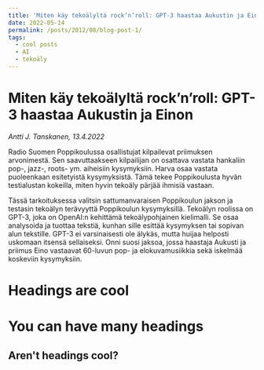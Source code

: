 ```yaml
---
title: 'Miten käy tekoälyltä rock’n’roll: GPT-3 haastaa Aukustin ja Einon'
date: 2022-05-14
permalink: /posts/2012/08/blog-post-1/
tags:
  - cool posts
  - AI
  - tekoäly
---
```


Miten käy tekoälyltä rock’n’roll: GPT-3 haastaa Aukustin ja Einon
======

_Antti J. Tanskanen, 13.4.2022_


Radio Suomen Poppikoulussa osallistujat kilpailevat priimuksen arvonimestä. Sen saavuttaakseen kilpailijan on osattava vastata hankaliin pop-, jazz-, roots- ym. aiheisiin kysymyksiin. Harva osaa vastata puoleenkaan esitetyistä kysymyksistä. Tämä tekee Poppikoulusta hyvän testialustan kokeilla, miten hyvin tekoäly pärjää ihmisiä vastaan. 

Tässä tarkoituksessa valitsin sattumanvaraisen Poppikoulun jakson ja testasin tekoälyn terävyyttä Poppikoulun kysymyksillä. Tekoälyn roolissa on GPT-3, joka on OpenAI:n kehittämä tekoälypohjainen kielimalli. Se osaa analysoida ja tuottaa tekstiä, kunhan sille esittää kysymyksen tai sopivan alun tekstille. GPT-3 ei varsinaisesti ole älykäs, mutta huijaa helposti uskomaan itsensä sellaiseksi. Onni suosi jaksoa, jossa haastaja Aukusti ja priimus Eino vastaavat 60-luvun pop- ja elokuvamusiikkia sekä iskelmää koskeviin kysymyksiin.


Headings are cool
======

You can have many headings
======

Aren't headings cool?
------